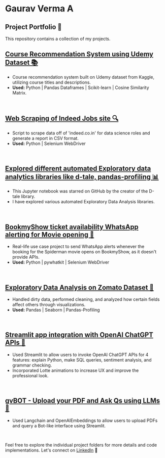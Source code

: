 #  Gaurav Verma A
## Project Portfolio 🚀

This repository contains a collection of my projects.

## [Course Recommendation System using Udemy Dataset 📚](https://github.com/hi-gv/Udemy-course-Recommendation-System)

- Course recommendation system built on Udemy dataset from Kaggle, utilizing course titles and descriptions.
- **Used:** Python | Pandas Dataframes | Scikit-learn | Cosine Similarity Matrix.
<br>

## [Web Scraping of Indeed Jobs site 🔍](https://github.com/hi-gv/IndeedScrapper)

- Script to scrape data off of 'indeed.co.in' for data science roles and generate a report in CSV format.
- **Used:** Python | Selenium WebDriver
<br>

## [Explored different automated Exploratory data analytics libraries like d-tale, pandas-profiling 📊](https://github.com/hi-gv/Exploratory-Data-Analytics-Tools)

- This Jupyter notebook was starred on GitHub by the creator of the D-tale library.
- I have explored various automated Exploratory Data Analysis libraries.
<br>

## [BookmyShow ticket availability WhatsApp alerting for Movie opening 🎥](https://github.com/hi-gv/Whatsapp-Alert-when-tickets-available-on-BookMyShow)

- Real-life use case project to send WhatsApp alerts whenever the booking for the Spiderman movie opens on BookmyShow, as it doesn't provide APIs.
- **Used:** Python | pywhatkit | Selenium WebDriver
<br>

## [Exploratory Data Analysis on Zomato Dataset 🍴](https://github.com/hi-gv/Exploratory-Data-Analysis-Zomato)

- Handled dirty data, performed cleaning, and analyzed how certain fields affect others through visualizations.
- **Used:** Pandas | Seaborn | Pandas-Profiling
<br>

## [Streamlit app integration with OpenAI ChatGPT APIs 💬](https://github.com/hi-gv/ChatGPT-APIs--Streamlit--Lotte-Animation)

- Used Streamlit to allow users to invoke OpenAI ChatGPT APIs for 4 features: explain Python, make SQL queries, sentiment analysis, and grammar checking.
- Incorporated Lotte animations to increase UX and improve the professional look.
<br>

## [gvBOT - Upload your PDF and Ask Qs using LLMs 🤖](https://github.com/hi-gv/gvBot---QA-PDF)

- Used Langchain and OpenAIEmbeddings to allow users to upload PDFs and query a Bot-like interface using Streamlit.
<br>

Feel free to explore the individual project folders for more details and code implementations.
Let's connect on [LinkedIn](https://www.linkedin.com/in/hi-gv/) 👋


```
```
